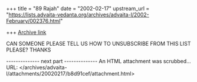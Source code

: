 +++
title = "89 Rajah"
date = "2002-02-17"
upstream_url = "https://lists.advaita-vedanta.org/archives/advaita-l/2002-February/002376.html"

+++
[Archive link](https://lists.advaita-vedanta.org/archives/advaita-l/2002-February/002376.html)

CAN SOMEONE PLEASE TELL US HOW TO
UNSUBSCRIBE FROM THIS LIST PLEASE?
THANKS

-------------- next part --------------
An HTML attachment was scrubbed...
URL: </archives/advaita-l/attachments/20020217/b8d91cef/attachment.html>
